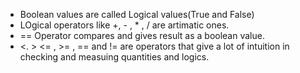 - Boolean values are called Logical values(True and False)
- LOgical operators like +, - , * , / are artimatic ones.
- == Operator compares and gives result as a boolean value.
- <. > <= , >= , == and != are operators that give a lot of intuition in checking and measuing quantities and logics.
